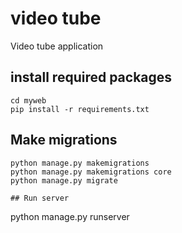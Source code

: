 # video tube
Video tube application

## install required packages 
```
cd myweb
pip install -r requirements.txt
```

## Make migrations

```
python manage.py makemigrations
python manage.py makemigrations core
python manage.py migrate

## Run server

```
python manage.py runserver
```
